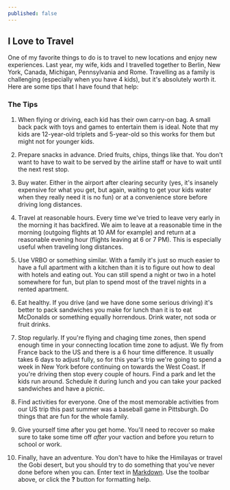 ```yaml
---
published: false
---
```


## I Love to Travel

One of my favorite things to do is to travel to new locations and enjoy new experiences. Last year, my wife, kids and I travelled together to Berlin, New York, Canada, Michigan, Pennsylvania and Rome. Travelling as a family is challenging (especially when you have 4 kids), but it's absolutely worth it. Here are some tips that I have found that help:

### The Tips

1. When flying or driving, each kid has their own carry-on bag. A small back pack with toys and games to entertain them is ideal. Note that my kids are 12-year-old triplets and 5-year-old so this works for them but might not for younger kids.

2. Prepare snacks in advance. Dried fruits, chips, things like that. You don't want to have to wait to be served by the airline staff or have to wait until the next rest stop.

3. Buy water. Either in the airport after clearing security (yes, it's insanely expensive for what you get, but again, waiting to get your kids water when they really need it is no fun) or at a convenience store before driving long distances.

4. Travel at reasonable hours. Every time we've tried to leave very early in the morning it has backfired. We aim to leave at a reasonable time in the morning (outgoing flights at 10 AM for example) and return at a reasonable evening hour (flights leaving at 6 or 7 PM). This is especially useful when traveling long distances.

5. Use VRBO or something similar. With a family it's just so much easier to have a full apartment with a kitchen than it is to figure out how to deal with hotels and eating out. You can still spend a night or two in a hotel somewhere for fun, but plan to spend most of the travel nights in a rented apartment.

6. Eat healthy. If you drive (and we have done some serious driving) it's better to pack sandwiches you make for lunch than it is to eat McDonalds or something equally horrendous. Drink water, not soda or fruit drinks.

7. Stop regularly. If you're flying and chaging time zones, then spend enough time in your connecting location time zone to adjust. We fly from France back to the US and there is a 6 hour time difference. It usually takes 6 days to adjust fully, so for this year's trip we're going to spend a week in New York before continuing on towards the West Coast. If you're driving then stop every couple of hours. Find a park and let the kids run around. Schedule it during lunch and you can take your packed sandwiches and have a picnic.

8. Find activities for everyone. One of the most memorable activities from our US trip this past summer was a baseball game in Pittsburgh. Do things that are fun for the whole family.

9. Give yourself time after you get home. You'll need to recover so make sure to take some time off *after* your vaction and before you return to school or work.

10. Finally, have an adventure. You don't have to hike the Himilayas or travel the Gobi desert, but you should try to do something that you've never done before when you can.
Enter text in [Markdown](http://daringfireball.net/projects/markdown/). Use the toolbar above, or click the **?** button for formatting help.
